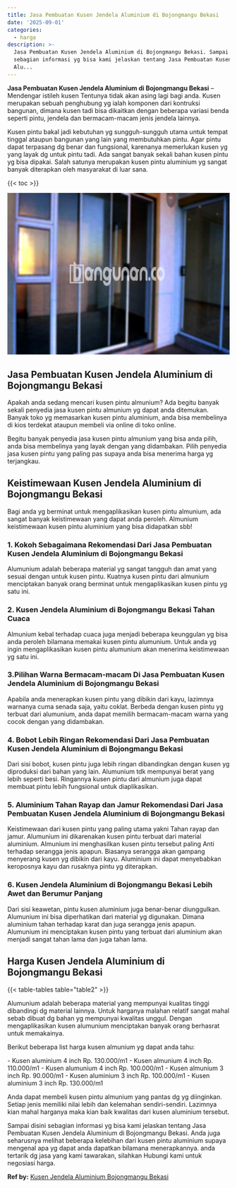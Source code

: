 ```yaml
---
title: Jasa Pembuatan Kusen Jendela Aluminium di Bojongmangu Bekasi
date: '2025-09-01'
categories:
  - harga
description: >-
  Jasa Pembuatan Kusen Jendela Aluminium di Bojongmangu Bekasi. Sampai disini
  sebagian informasi yg bisa kami jelaskan tentang Jasa Pembuatan Kusen Jendela
  Alu...
---
```


**Jasa Pembuatan Kusen Jendela Aluminium di Bojongmangu Bekasi** – Mendengar istileh kusen Tentunya tidak akan asing lagi bagi anda. Kusen merupakan sebuah penghubung yg ialah komponen dari kontruksi bangunan, dimana kusen tadi bisa dikaitkan dengan beberapa variasi benda seperti pintu, jendela dan bermacam-macam jenis jendela lainnya.

Kusen pintu bakal jadi kebutuhan yg sungguh-sungguh utama untuk tempat tinggal ataupun bangunan yang lain yang membutuhkan pintu. Agar pintu dapat terpasang dg benar dan fungsional, karenanya memerlukan kusen yg yang layak dg untuk pintu tadi. Ada sangat banyak sekali bahan kusen pintu yg bisa dipakai. Salah satunya merupakan kusen pintu aluminium yg sangat banyak diterapkan oleh masyarakat di luar sana.

{{< toc >}}

![Jasa Pembuatan Kusen Jendela Aluminium di Bojongmangu Bekasi](/images/harga-kusen-jendela-alumunium-14.png)

## Jasa Pembuatan Kusen Jendela Aluminium di Bojongmangu Bekasi

Apakah anda sedang mencari kusen pintu almunium? Ada begitu banyak sekali penyedia jasa kusen pintu almunium yg dapat anda ditemukan. Banyak toko yg memasarkan kusen pintu aluminium, anda bisa membelinya di kios terdekat ataupun membeli via online di toko online.

Begitu banyak penyedia jasa kusen pintu almunium yang bisa anda pilih, anda bisa membelinya yang layak dengan yang didambakan. Pilih penyedia jasa kusen pintu yang paling pas supaya anda bisa menerima harga yg terjangkau.

## Keistimewaan Kusen Jendela Aluminium di Bojongmangu Bekasi

Bagi anda yg berminat untuk mengaplikasikan kusen pintu almunium, ada sangat banyak keistimewaan yang dapat anda peroleh. Almunium keistimewaan kusen pintu aluminium yang bisa didapatkan sbb!

### 1\. Kokoh Sebagaimana Rekomendasi Dari Jasa Pembuatan Kusen Jendela Aluminium di Bojongmangu Bekasi

Alumunium adalah beberapa material yg sangat tangguh dan amat yang sesuai dengan untuk kusen pintu. Kuatnya kusen pintu dari almunium menciptakan banyak orang berminat untuk mengaplikasikan kusen pintu yg satu ini.

### 2\. Kusen Jendela Aluminium di Bojongmangu Bekasi Tahan Cuaca

Almunium kebal terhadap cuaca juga menjadi beberapa keunggulan yg bisa anda peroleh bilamana memakai kusen pintu alumunium. Untuk anda yg ingin mengaplikasikan kusen pintu alumunium akan menerima keistimewaan yg satu ini.

### 3.Pilihan Warna Bermacam-macam Di Jasa Pembuatan Kusen Jendela Aluminium di Bojongmangu Bekasi

Apabila anda menerapkan kusen pintu yang dibikin dari kayu, lazimnya warnanya cuma senada saja, yaitu coklat. Berbeda dengan kusen pintu yg terbuat dari alumunium, anda dapat memilih bermacam-macam warna yang cocok dengan yang didambakan.

### 4\. Bobot Lebih Ringan Rekomendasi Dari Jasa Pembuatan Kusen Jendela Aluminium di Bojongmangu Bekasi

Dari sisi bobot, kusen pintu juga lebih ringan dibandingkan dengan kusen yg diproduksi dari bahan yang lain. Alumunium tdk mempunyai berat yang lebih seperti besi. Ringannya kusen pintu dari almunium juga dapat membuat pintu lebih fungsional untuk diaplikasikan.

### 5\. Aluminium Tahan Rayap dan Jamur Rekomendasi Dari Jasa Pembuatan Kusen Jendela Aluminium di Bojongmangu Bekasi

Keistimewaan dari kusen pintu yang paling utama yakni Tahan rayap dan jamur. Alumunium ini dikarenakan kusen pintu terbuat dari material aluminium. Almunium ini menghasilkan kusen pintu tersebut paling Anti terhadap serangga jenis apapun. Biasanya serangga akan gampang menyerang kusen yg dibikin dari kayu. Aluminium ini dapat menyebabkan keroposnya kayu dan rusaknya pintu yg diterapkan.

### 6\. Kusen Jendela Aluminium di Bojongmangu Bekasi Lebih Awet dan Berumur Panjang

Dari sisi keawetan, pintu kusen aluminium juga benar-benar diunggulkan. Alumunium ini bisa diperhatikan dari material yg digunakan. Dimana aluminium tahan terhadap karat dan juga serangga jenis apapun. Alumunium ini menciptakan kusen pintu yang terbuat dari aluminium akan menjadi sangat tahan lama dan juga tahan lama.

## Harga Kusen Jendela Aluminium di Bojongmangu Bekasi

{{< table-tables table="table2" >}}

Alumunium adalah beberapa material yang mempunyai kualitas tinggi dibandingi dg material lainnya. Untuk harganya malahan relatif sangat mahal sebab dibuat dg bahan yg mempunyai kwalitas unggul. Dengan mengaplikasikan kusen alumunium menciptakan banyak orang berhasrat untuk memakainya.

Berikut beberapa list harga kusen almunium yg dapat anda tahu:

\- Kusen aluminium 4 inch Rp. 130.000/m1 - Kusen almunium 4 inch Rp. 110.000/m1 - Kusen alumunium 4 inch Rp. 100.000/m1 - Kusen almunium 3 inch Rp. 90.000/m1 - Kusen aluminium 3 inch Rp. 100.000/m1 - Kusen aluminium 3 inch Rp. 130.000/m1

Anda dapat membeli kusen pintu almunium yang pantas dg yg diinginkan. Setiap jenis memiliki nilai lebih dan kelemahan sendiri-sendiri. Lazimnya kian mahal harganya maka kian baik kwalitas dari kusen aluminium tersebut.

Sampai disini sebagian informasi yg bisa kami jelaskan tentang Jasa Pembuatan Kusen Jendela Aluminium di Bojongmangu Bekasi. Anda juga seharusnya melihat beberapa kelebihan dari kusen pintu aluminium supaya mengenal apa yg dapat anda dapatkan bilamana menerapkannya. anda tertarik dg jasa yang kami tawarakan, silahkan Hubungi kami untuk negosiasi harga.

**Ref by:** [Kusen Jendela Aluminium Bojongmangu Bekasi](https://id.wikipedia.org/wiki/Kusen)
